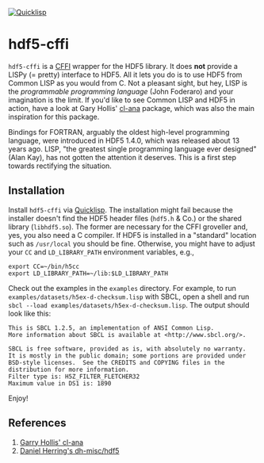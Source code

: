 [![Quicklisp](http://quickdocs.org/badge/hdf5-cffi.svg)](http://quickdocs.org/hdf5-cffi/)

hdf5-cffi
=========

`hdf5-cffi` is a [CFFI](http://common-lisp.net/project/cffi/) wrapper for the HDF5 library. It does **not** provide a LISPy (= pretty) interface to HDF5. All it lets you do is to use HDF5 from Common LISP as you would from C. Not a pleasant sight, but hey, LISP is the *programmable programming language* (John Foderaro) and your imagination is the limit. If you'd like to see Common LISP and HDF5 in action, have a look at Gary Hollis' [cl-ana](https://github.com/ghollisjr/cl-ana) package, which was also the main inspiration for this package.

Bindings for FORTRAN, arguably the oldest high-level programming language, were introduced in HDF5 1.4.0, which was released about 13 years ago. LISP, "the greatest single programming language ever designed" (Alan Kay), has not gotten the attention it deserves.  This is a first step towards rectifying the situation.

## Installation

Install `hdf5-cffi` via [Quicklisp](http://www.quicklisp.org/). The installation might fail because the installer doesn't
find the HDF5 header files (`hdf5.h` & Co.) or the shared library (`libhdf5.so`). The former are necessary for the CFFI groveller and, yes, you also need a C compiler. If HDF5 is installed in a "standard" location such as `/usr/local`
you should be fine. Otherwise, you might have to adjust your `CC` and `LD_LIBRARY_PATH` environment variables, e.g.,
```
export CC=~/bin/h5cc
export LD_LIBRARY_PATH=~/lib:$LD_LIBRARY_PATH
```
Check out the examples in the `examples` directory. For example, to run `examples/datasets/h5ex-d-checksum.lisp` with SBCL,
open a shell and run `sbcl --load examples/datasets/h5ex-d-checksum.lisp`. The output should look like this:
```
This is SBCL 1.2.5, an implementation of ANSI Common Lisp.
More information about SBCL is available at <http://www.sbcl.org/>.

SBCL is free software, provided as is, with absolutely no warranty.
It is mostly in the public domain; some portions are provided under
BSD-style licenses.  See the CREDITS and COPYING files in the
distribution for more information.
Filter type is: H5Z_FILTER_FLETCHER32
Maximum value in DS1 is: 1890
```
Enjoy!

## References

1. [Garry Hollis' cl-ana](https://github.com/ghollisjr/cl-ana)
2. [Daniel Herring's dh-misc/hdf5](https://gitorious.org/dh-misc/hdf5)
